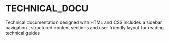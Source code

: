 # TECHNICAL_DOCU
Technical documentation designed with HTML and CSS includes a sidebar navigation , structured content sections and user friendly layout for reading technical guides
